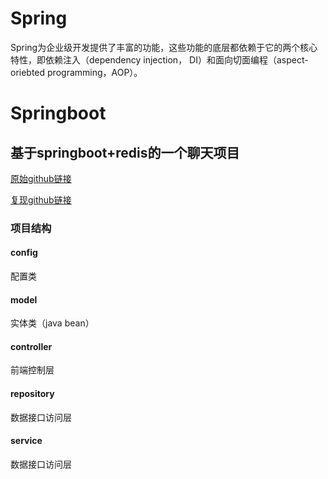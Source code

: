 # Spring

Spring为企业级开发提供了丰富的功能，这些功能的底层都依赖于它的两个核心特性，即依赖注入（dependency injection， DI）和面向切面编程（aspect-oriebted programming，AOP）。



# Springboot

## 基于springboot+redis的一个聊天项目

[原始github链接](https://github.com/redis-developer/basic-redis-chat-app-demo-java)

[复现github链接](https://github.com/simple-jbx/SpringbootChat)

### 项目结构

#### config

配置类

#### model

实体类（java bean）

#### controller

前端控制层

#### repository

数据接口访问层

#### service

数据接口访问层


